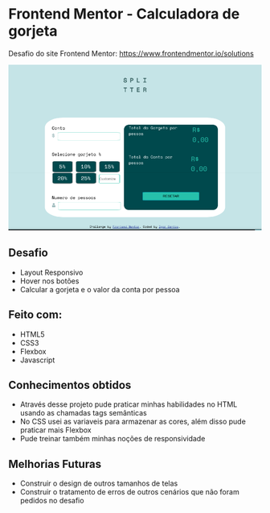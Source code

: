 # Frontend Mentor - Calculadora de gorjeta
Desafio do site Frontend Mentor: https://www.frontendmentor.io/solutions

<img src="images/screens/screen-web.png">

## Desafio

- Layout Responsivo
- Hover nos botões
- Calcular a gorjeta e o valor da conta por pessoa
  
## Feito com:

- HTML5
- CSS3
- Flexbox
- Javascript

  
## Conhecimentos obtidos

- Através desse projeto pude praticar minhas habilidades no HTML usando as chamadas tags semânticas
- No CSS usei as variaveis para armazenar as cores, além disso pude praticar mais Flexbox 
- Pude treinar também minhas noções de responsividade
  
## Melhorias Futuras

- Construir o design de outros tamanhos de telas
- Construir o tratamento de erros de outros cenários que não foram pedidos no desafio

